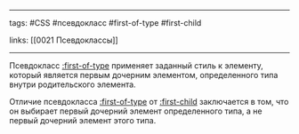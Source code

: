 ____

tags: #CSS #псевдокласс #first-of-type #first-child

links: [[0021 Псевдоклассы]]

_____

Псевдокласс [:first-of-type](https://basicweb.ru/css/css_sel_first-of-type.php) применяет заданный стиль к элементу, который является первым дочерним элементом, определенного типа внутри родительского элемента.

Отличие псевдокласса [:first-of-type](https://basicweb.ru/css/css_sel_first-of-type.php) от [:first-child](https://basicweb.ru/css/css_sel_first-child.php) заключается в том, что он выбирает первый дочерний элемент определенного типа, а не первый дочерний элемент этого типа.